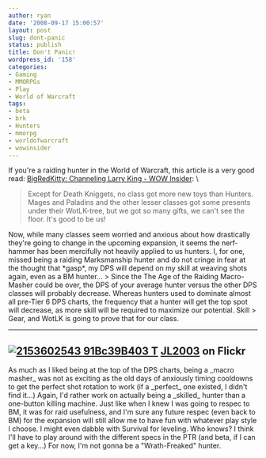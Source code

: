 ```yaml
---
author: ryan
date: '2008-09-17 15:00:57'
layout: post
slug: dont-panic
status: publish
title: Don't Panic!
wordpress_id: '158'
categories:
- Gaming
- MMORPGs
- Play
- World of Warcraft
tags:
- beta
- brk
- Hunters
- mmorpg
- worldofwarcraft
- wowinsider
---
```


If you're a raiding hunter in the World of Warcraft, this article is a
very good read: [BigRedKitty: Channeling Larry King - WOW
Insider](http://www.wowinsider.com/2008/09/17/bigredkitty-channeling-larry-king/):
\

> Except for Death Kniggets, no class got more new toys than Hunters.
> Mages and Paladins and the other lesser classes got some presents
> under their WotLK-tree, but we got so many gifts, we can't see the
> floor. It's good to be us!

Now, while many classes seem worried and anxious about how drastically
they're going to change in the upcoming expansion, it seems the
nerf-hammer has been mercifully not heavily applied to us hunters. I,
for one, missed being a raiding Marksmanship hunter and do not cringe in
fear at the thought that \*gasp\*, my DPS will depend on my skill at
weaving shots again, even as a BM hunter... \> Since the The Age of the
Raiding Macro-Masher could be over, the DPS of your average hunter
versus the other DPS classes will probably decrease. Whereas hunters
used to dominate almost all pre-Tier 6 DPS charts, the frequency that a
hunter will get the top spot will decrease, as more skill will be
required to maximize our potential. Skill \> Gear, and WotLK is going to
prove that for our class.

  ---------------------------------------------------------------------------------------------------------------------------------------------------------------------------------
  [![2153602543 91Bc39B403 T](http://sharp-eyed.org/wp-content/uploads/2008/09/2153602543-91bc39b403-t.jpg)](http://www.flickr.com/photos/brighton/2153602543/ "image by JL2003")
  [JL2003](http://www.flickr.com/photos/brighton/2153602543/) on Flickr
  ---------------------------------------------------------------------------------------------------------------------------------------------------------------------------------

As much as I liked being at the top of the DPS charts, being a \_macro
masher\_ was not as exciting as the old days of anxiously timing
cooldowns to get the perfect shot rotation to work (if a \_perfect\_ one
existed, I didn't find it...) Again, I'd rather work on actually being a
\_skilled\_ hunter than a one-button killing machine. Just like when I
knew I was going to respec to BM, it was for raid usefulness, and I'm
sure any future respec (even back to BM) for the expansion will still
allow me to have fun with whatever play style I choose. I might even
dabble with Survival for leveling. Who knows? I think I'll have to play
around with the different specs in the PTR (and beta, if I can get a
key...) For now, I'm not gonna be a "Wrath-Freaked" hunter.
